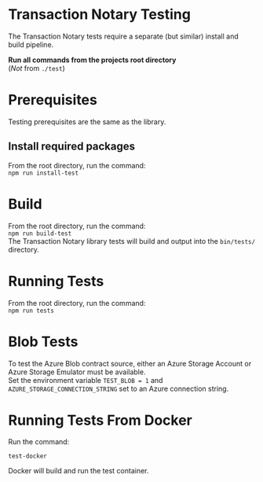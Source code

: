 # Transaction Notary Testing
The Transaction Notary tests require a separate (but similar) install and build pipeline.

**Run all commands from the projects root directory**  
(*Not* from `./test`)

# Prerequisites 
Testing prerequisites are the same as the library.

## Install required packages
From the root directory, run the command:  
`npm run install-test`

# Build
From the root directory, run the command:  
`npm run build-test`  
The Transaction Notary library tests will build and output into the `bin/tests/` directory.

# Running Tests
From the root directory, run the command:  
`npm run tests`

# Blob Tests
To test the Azure Blob contract source, either an Azure Storage Account or Azure Storage Emulator must be available.  
Set the environment variable `TEST_BLOB = 1` and `AZURE_STORAGE_CONNECTION_STRING` set to an Azure connection string.

# Running Tests From Docker
Run the command:
```
test-docker
```
Docker will build and run the test container.